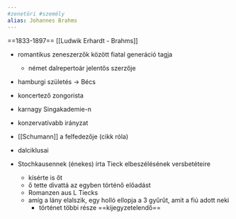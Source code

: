 ```yaml
---
#zenetöri #személy
alias: Johannes Brahms
---
```

==1833-1897==
[[Ludwik Erhardt - Brahms]]

- romantikus zeneszerzők között fiatal generáció tagja
	- német dalrepertoár jelentős szerzője
- hamburgi születés -> Bécs
- koncertező zongorista
- karnagy Singakademie-n
- konzervatívabb irányzat
- [[Schumann]] a felfedezője (cikk róla)

- dalciklusai
- Stochkausennek (énekes) írta Tieck elbeszélésének versbetéteire
	- kísérte is őt
	- ő tette divattá az egyben történő előadást
	- Romanzen aus L Tiecks
	- amíg a lány elalszik, egy holló ellopja a 3 gyűrűt, amit a fiú adott neki
		- történet többi része ==kijegyzetelendő==